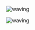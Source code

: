 ![waving](https://capsule-render.vercel.app/api?type=waving&color=0:ECE1F0,100:FACCCB)
<!--
**yooongeun/yooongeun** is a ✨ _special_ ✨ repository because its `README.md` (this file) appears on your GitHub profile.

Here are some ideas to get you started:

- 🔭 I’m currently working on ...
- 🌱 I’m currently learning ...
- 👯 I’m looking to collaborate on ...
- 🤔 I’m looking for help with ...
- 💬 Ask me about ...
- 📫 How to reach me: ...
- 😄 Pronouns: ...
- ⚡ Fun fact: ...
-->



![waving](https://capsule-render.vercel.app/api?type=waving&color=0:D7EDC0,100:BEDEF5)
